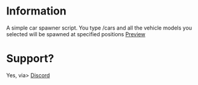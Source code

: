# Information
A simple car spawner script. You type /cars and all the vehicle models you selected will be spawned at specified positions [Preview](https://medal.tv/games/gta-v/clips/1ndJB40g59SCKo/d1337r0gxCOg?invite=cr-https://medal.tv/games/gta-v/clips/1ndJB40g59SCKo/d1337r0gxCOg?invite=cr-MSxJWTYsMjMyNTQ2NTgs)
# Support?
Yes, via>
[Discord](https://discord.gg/qkxM9sq63p)
